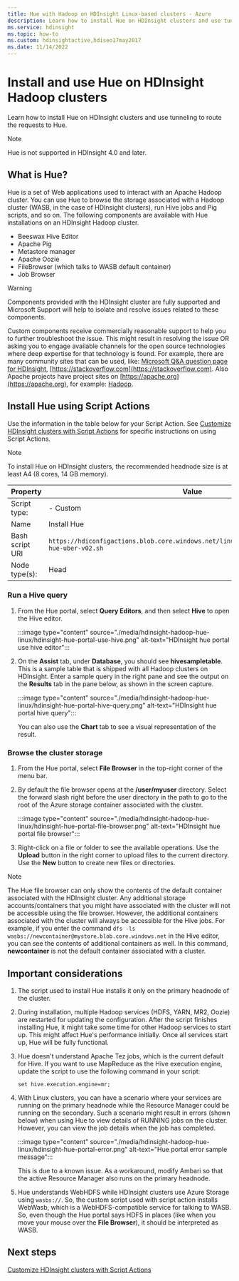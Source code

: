 ```yaml
---
title: Hue with Hadoop on HDInsight Linux-based clusters - Azure 
description: Learn how to install Hue on HDInsight clusters and use tunneling to route the requests to Hue. Use Hue to browse storage and run Hive or Pig.
ms.service: hdinsight
ms.topic: how-to
ms.custom: hdinsightactive,hdiseo17may2017
ms.date: 11/14/2022
---
```


# Install and use Hue on HDInsight Hadoop clusters

Learn how to install Hue on HDInsight clusters and use tunneling to route the requests to Hue.

> [!NOTE]
> Hue is not supported in HDInsight 4.0 and later. 

## What is Hue?

Hue is a set of Web applications used to interact with an Apache Hadoop cluster. You can use Hue to browse the storage associated with a Hadoop cluster (WASB, in the case of HDInsight clusters), run Hive jobs and Pig scripts, and so on. The following components are available with Hue installations on an HDInsight Hadoop cluster.

* Beeswax Hive Editor
* Apache Pig
* Metastore manager
* Apache Oozie
* FileBrowser (which talks to WASB default container)
* Job Browser

> [!WARNING]  
> Components provided with the HDInsight cluster are fully supported and Microsoft Support will help to isolate and resolve issues related to these components.
>
> Custom components receive commercially reasonable support to help you to further troubleshoot the issue. This might result in resolving the issue OR asking you to engage available channels for the open source technologies where deep expertise for that technology is found. For example, there are many community sites that can be used, like: [Microsoft Q&A question page for HDInsight](/answers/topics/azure-hdinsight.html), [https://stackoverflow.com](https://stackoverflow.com). Also Apache projects have project sites on [https://apache.org](https://apache.org), for example: [Hadoop](https://hadoop.apache.org/).

## Install Hue using Script Actions

Use the information in the table below for your Script Action. See [Customize HDInsight clusters with Script Actions](hdinsight-hadoop-customize-cluster-linux.md) for specific instructions on using Script Actions.

> [!NOTE]  
> To install Hue on HDInsight clusters, the recommended headnode size is at least A4 (8 cores, 14 GB memory).

|Property |Value |
|---|---|
|Script type:|- Custom|
|Name|Install Hue|
|Bash script URI|`https://hdiconfigactions.blob.core.windows.net/linuxhueconfigactionv02/install-hue-uber-v02.sh`|
|Node type(s):|Head|

### Run a Hive query

1. From the Hue portal, select **Query Editors**, and then select **Hive** to open the Hive editor.

    :::image type="content" source="./media/hdinsight-hadoop-hue-linux/hdinsight-hue-portal-use-hive.png" alt-text="HDInsight hue portal use hive editor":::

2. On the **Assist** tab, under **Database**, you should see **hivesampletable**. This is a sample table that is shipped with all Hadoop clusters on HDInsight. Enter a sample query in the right pane and see the output on the **Results** tab in the pane below, as shown in the screen capture.

    :::image type="content" source="./media/hdinsight-hadoop-hue-linux/hdinsight-hue-portal-hive-query.png" alt-text="HDInsight hue portal hive query":::

    You can also use the **Chart** tab to see a visual representation of the result.

### Browse the cluster storage

1. From the Hue portal, select **File Browser** in the top-right corner of the menu bar.
2. By default the file browser opens at the **/user/myuser** directory. Select the forward slash right before the user directory in the path to go to the root of the Azure storage container associated with the cluster.

    :::image type="content" source="./media/hdinsight-hadoop-hue-linux/hdinsight-hue-portal-file-browser.png" alt-text="HDInsight hue portal file browser":::

3. Right-click on a file or folder to see the available operations. Use the **Upload** button in the right corner to upload files to the current directory. Use the **New** button to create new files or directories.

> [!NOTE]  
> The Hue file browser can only show the contents of the default container associated with the HDInsight cluster. Any additional storage accounts/containers that you might have associated with the cluster will not be accessible using the file browser. However, the additional containers associated with the cluster will always be accessible for the Hive jobs. For example, if you enter the command `dfs -ls wasbs://newcontainer@mystore.blob.core.windows.net` in the Hive editor, you can see the contents of additional containers as well. In this command, **newcontainer** is not the default container associated with a cluster.

## Important considerations

1. The script used to install Hue installs it only on the primary headnode of the cluster.

1. During installation, multiple Hadoop services (HDFS, YARN, MR2, Oozie) are restarted for updating the configuration. After the script finishes installing Hue, it might take some time for other Hadoop services to start up. This might affect Hue's performance initially. Once all services start up, Hue will be fully functional.

1. Hue doesn't understand Apache Tez jobs, which is the current default for Hive. If you want to use MapReduce as the Hive execution engine, update the script to use the following command in your script:

   `set hive.execution.engine=mr;`

1. With Linux clusters, you can have a scenario where your services are running on the primary headnode while the Resource Manager could be running on the secondary. Such a scenario might result in errors (shown below) when using Hue to view details of RUNNING jobs on the cluster. However, you can view the job details when the job has completed.

   :::image type="content" source="./media/hdinsight-hadoop-hue-linux/hdinsight-hue-portal-error.png" alt-text="Hue portal error sample message":::

   This is due to a known issue. As a workaround, modify Ambari so that the active Resource Manager also runs on the primary headnode.

1. Hue understands WebHDFS while HDInsight clusters use Azure Storage using `wasbs://`. So, the custom script used with script action installs WebWasb, which is a WebHDFS-compatible service for talking to WASB. So, even though the Hue portal says HDFS in places (like when you move your mouse over the **File Browser**), it should be interpreted as WASB.

## Next steps

[Customize HDInsight clusters with Script Actions](hdinsight-hadoop-customize-cluster-linux.md) 

